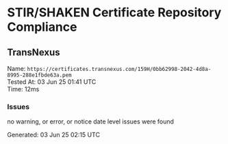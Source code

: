 # STIR/SHAKEN Certificate Repository Compliance

## TransNexus

Name: `https://certificates.transnexus.com/159H/0bb62998-2042-4d8a-8995-288e1fbde63a.pem`\
Tested At: 03 Jun 25 01:41 UTC\
Time: 12ms

### Issues

no warning, or error, or notice date level issues were found

Generated: 03 Jun 25 02:15 UTC